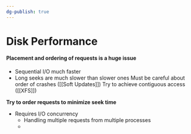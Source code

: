 ```yaml
---
dg-publish: true
---
```

# Disk Performance
#### Placement and ordering of requests is a huge issue
* Sequential I/O much faster
* Long seeks are much slower than slower ones
Must be careful about order of crashes ([[Soft Updates]])
Try to achieve contiguous access ([[XFS]])

**Try to order requests to minimize seek time**
* Requires I/O concurrency
	* Handling multiple requests from multiple processes
	* 